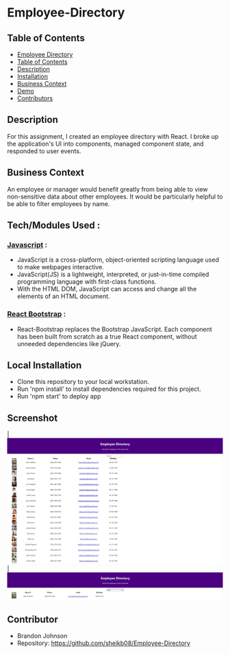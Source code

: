 # Employee-Directory

## Table of Contents
  - [Employee Directory](#employee-directory)
  - [Table of Contents](#table-of-contents)
  - [Description](#description)
  - [Installation](#local-installation)
  - [Business Context](#business-context)
  - [Demo](#demo)
  - [Contributors](#contributors)


## Description

For this assignment, I created an employee directory with React. I broke up the application's UI into components, managed component state, and responded to user events.


## Business Context

An employee or manager would benefit greatly from being able to view non-sensitive data about other employees. It would be particularly helpful to be able to filter employees by name.

## Tech/Modules Used :

### [Javascript](https://developer.mozilla.org/en-US/docs/Web/JavaScript) : 
* JavaScript is a cross-platform, object-oriented scripting language used to make webpages interactive.
* JavaScript(JS) is a lightweight, interpreted, or just-in-time compiled programming language with first-class functions. 
* With the HTML DOM, JavaScript can access and change all the elements of an HTML document.

### [React Bootstrap](https://react-bootstrap.github.io/) : 
* React-Bootstrap replaces the Bootstrap JavaScript. Each component has been built from scratch as a true React component, without unneeded dependencies like jQuery.


## Local Installation 

* Clone this repository to your local workstation.
* Run 'npm install' to install dependencies required for this project.
* Run 'npm start' to deploy app


## Screenshot  
|![HTML Screenshot](images/screen.jpg) |![HTML Screenshot](images/screen2.jpg)

## Contributor
* Brandon Johnson
* Repository: https://github.com/sheikb08/Employee-Directory